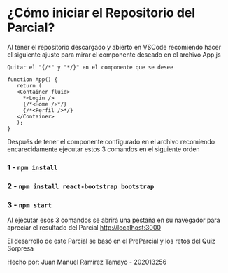 # ¿Cómo iniciar el Repositorio del Parcial?

Al tener el repositorio descargado y abierto en VSCode recomiendo hacer el siguiente ajuste para mirar el componente deseado en el archivo App.js

```
Quitar el "{/*" y "*/}" en el componente que se desee
```

```
function App() {
   return (
   <Container fluid>
     *<Login />
     {/*<Home />*/}
     {/*<Perfil />*/}
   </Container>
   );
}
```

Después de tener el componente configurado en el archivo recomiendo encarecidamente ejecutar estos 3 comandos en el siguiente orden

### 1 - `npm install`

### 2 - `npm install react-bootstrap bootstrap`

### 3 - `npm start`

Al ejecutar esos 3 comandos se abrirá una pestaña en su navegador para apreciar el resultado del Parcial
[http://localhost:3000](http://localhost:3000)

El desarrollo de este Parcial se basó en el PreParcial y los retos del Quiz Sorpresa

Hecho por: Juan Manuel Ramírez Tamayo - 202013256
